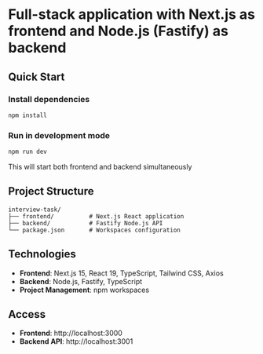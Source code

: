 # Full-stack application with Next.js as frontend and Node.js (Fastify) as backend

## Quick Start

### Install dependencies

```bash
npm install
```

### Run in development mode

```bash
npm run dev
```

This will start both frontend and backend simultaneously

## Project Structure

```
interview-task/
├── frontend/          # Next.js React application
├── backend/           # Fastify Node.js API
└── package.json       # Workspaces configuration
```

## Technologies

- **Frontend**: Next.js 15, React 19, TypeScript, Tailwind CSS, Axios
- **Backend**: Node.js, Fastify, TypeScript
- **Project Management**: npm workspaces

## Access

- **Frontend**: http://localhost:3000
- **Backend API**: http://localhost:3001
